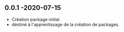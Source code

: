 ## 0.0.1 -2020-07-15

* Création package initial.
* déstiné à l'apprentissage de la création de packages.
